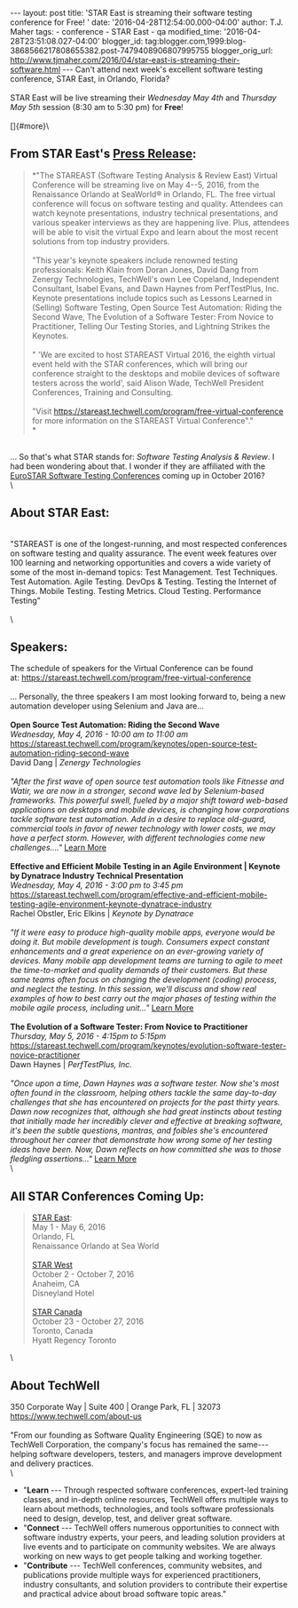 \-\-- layout: post title: \'STAR East is streaming their software
testing conference for Free! \' date: \'2016-04-28T12:54:00.000-04:00\'
author: T.J. Maher tags: - conference - STAR East - qa modified\_time:
\'2016-04-28T23:51:08.027-04:00\' blogger\_id:
tag:blogger.com,1999:blog-3868566217808655382.post-7479408906807995755
blogger\_orig\_url:
http://www.tjmaher.com/2016/04/star-east-is-streaming-their-software.html
\-\-- Can\'t attend next week\'s excellent software testing conference,
STAR East, in Orlando, Florida?\
\
STAR East will be live streaming their *Wednesday May 4th* and *Thursday
May 5th* session (8:30 am to 5:30 pm) for **Free**!\
\
[]{#more}\

From STAR East\'s [Press Release](https://communities-3bd5.kxcdn.com/sites/default/files/press-release/file/SEVirtual16_PressRelease.pdf): 
-------------------------------------------------------------------------------------------------------------------------------------------

> *\"The STAREAST (Software Testing Analysis & Review East) Virtual
> Conference will be streaming live on May 4--5, 2016, from the
> Renaissance Orlando at SeaWorld® in Orlando, FL. The free virtual
> conference will focus on software testing and quality. Attendees can
> watch keynote presentations, industry technical presentations, and
> various speaker interviews as they are happening live. Plus, attendees
> will be able to visit the virtual Expo and learn about the most recent
> solutions from top industry providers.\
> \
> \"This year's keynote speakers include renowned testing professionals:
> Keith Klain from Doran Jones, David Dang from Zenergy Technologies,
> TechWell's own Lee Copeland, Independent Consultant, Isabel Evans, and
> Dawn Haynes from PerfTestPlus, Inc.\
> Keynote presentations include topics such as Lessons Learned in
> (Selling) Software Testing, Open Source Test Automation: Riding the
> Second Wave, The Evolution of a Software Tester: From Novice to
> Practitioner, Telling Our Testing Stories, and Lightning Strikes the
> Keynotes.\
> \
> \" \'We are excited to host STAREAST Virtual 2016, the eighth virtual
> event held with the STAR conferences, which will bring our conference
> straight to the desktops and mobile devices of software testers across
> the world\', said Alison Wade, TechWell President Conferences,
> Training and Consulting.\
> \
> \"Visit
> <https://stareast.techwell.com/program/free-virtual-conference> for
> more information on the STAREAST Virtual Conference\".\"\
> *

\
\... So that\'s what STAR stands for: *Software Testing Analysis &
Review*. I had been wondering about that. I wonder if they are
affiliated with the [EuroSTAR Software Testing
Conferences](https://eurostarsoftwaretesting.com/) coming up in October
2016?\
\

About STAR East:
----------------

\
\"STAREAST is one of the longest-running, and most respected conferences
on software testing and quality assurance. The event week features over
100 learning and networking opportunities and covers a wide variety of
some of the most in-demand topics: Test Management. Test Techniques.
Test Automation. Agile Testing. DevOps & Testing. Testing the Internet
of Things. Mobile Testing. Testing Metrics. Cloud Testing. Performance
Testing\"\
\
\

Speakers:
---------

The schedule of speakers for the Virtual Conference can be found
at: <https://stareast.techwell.com/program/free-virtual-conference>\
\
\... Personally, the three speakers I am most looking forward to, being
a new automation developer using Selenium and Java are\...\
\
**Open Source Test Automation: Riding the Second Wave**\
*Wednesday, May 4, 2016 - 10:00 am to 11:00 am*\
<https://stareast.techwell.com/program/keynotes/open-source-test-automation-riding-second-wave>\
David Dang \| *Zenergy Technologies*\
*\
\"After the first wave of open source test automation tools like
Fitnesse and Watir, we are now in a stronger, second wave led by
Selenium-based frameworks. This powerful swell, fueled by a major shift
toward web-based applications on desktops and mobile devices, is
changing how corporations tackle software test automation. Add in a
desire to replace old-guard, commercial tools in favor of newer
technology with lower costs, we may have a perfect storm. However, with
different technologies come new challenges\....\"* [Learn
More](https://stareast.techwell.com/program/keynotes/open-source-test-automation-riding-second-wave)\
\
**Effective and Efficient Mobile Testing in an Agile Environment \|
Keynote by Dynatrace Industry Technical Presentation**\
*Wednesday, May 4, 2016 - 3:00 pm to 3:45 pm*\
<https://stareast.techwell.com/program/effective-and-efficient-mobile-testing-agile-environment-keynote-dynatrace-industry>\
Rachel Obstler, Eric Elkins \| *Keynote by Dynatrace*\
\
*\"If it were easy to produce high-quality mobile apps, everyone would
be doing it. But mobile development is tough. Consumers expect constant
enhancements and a great experience on an ever-growing variety of
devices. Many mobile app development teams are turning to agile to meet
the time-to-market and quality demands of their customers. But these
same teams often focus on changing the development (coding) process, and
neglect the testing. In this session, we'll discuss and show real
examples of how to best carry out the major phases of testing within the
mobile agile process, including unit\...\"* [Learn
More](https://stareast.techwell.com/program/effective-and-efficient-mobile-testing-agile-environment-keynote-dynatrace-industry)\
\
**The Evolution of a Software Tester: From Novice to Practitioner**\
*Thursday, May 5, 2016 - 4:15pm to 5:15pm*\
<https://stareast.techwell.com/program/keynotes/evolution-software-tester-novice-practitioner>\
Dawn Haynes \| *PerfTestPlus, Inc.*\
\
*\"Once upon a time, Dawn Haynes was a software tester. Now she's most
often found in the classroom, helping others tackle the same day-to-day
challenges that she has encountered on projects for the past thirty
years. Dawn now recognizes that, although she had great instincts about
testing that initially made her incredibly clever and effective at
breaking software, it's been the subtle questions, mantras, and foibles
she's encountered throughout her career that demonstrate how wrong some
of her testing ideas have been. Now, Dawn reflects on how committed she
was to those fledgling assertions\...\"* [Learn
More](https://stareast.techwell.com/program/keynotes/evolution-software-tester-novice-practitioner)\
\

All STAR Conferences Coming Up:
-------------------------------

> [STAR East](https://stareast.techwell.com/):\
> May 1 - May 6, 2016\
> Orlando, FL\
> Renaissance Orlando at Sea World\
> \
> [STAR West](https://starwest.techwell.com/)\
> October 2 - October 7, 2016\
> Anaheim, CA\
> Disneyland Hotel\
> \
> [STAR Canada](https://starcanada.techwell.com/)\
> October 23 - October 27, 2016\
> Toronto, Canada\
> Hyatt Regency Toronto

\

About TechWell 
---------------

350 Corporate Way \| Suite 400 \| Orange Park, FL \| 32073\
<https://www.techwell.com/about-us>\
\
\"From our founding as Software Quality Engineering (SQE) to now as
TechWell Corporation, the company's focus has remained the
same---helping software developers, testers, and managers improve
development and delivery practices.\
\

-   \"**Learn** --- Through respected software conferences, expert-led
    training classes, and in-depth online resources, TechWell offers
    multiple ways to learn about methods, technologies, and tools
    software professionals need to design, develop, test, and deliver
    great software.
-   \"**Connect** --- TechWell offers numerous opportunities to connect
    with software industry experts, your peers, and leading solution
    providers at live events and to participate on community websites.
    We are always working on new ways to get people talking and working
    together.
-   \"**Contribute** --- TechWell conferences, community websites, and
    publications provide multiple ways for experienced practitioners,
    industry consultants, and solution providers to contribute their
    expertise and practical advice about broad software topic areas.\"
